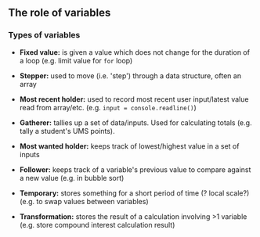 The role of variables
---------------------

### Types of variables

  * **Fixed value:** is given a value which does not change for the
                     duration of a loop (e.g. limit value for `for`
                     loop)

  * **Stepper:** used to move (i.e. 'step') through a data structure,
                 often an array

  * **Most recent holder:** used to record most recent user input/latest
                            value read from array/etc.
                            (e.g. `input = console.readline()`)

  * **Gatherer:** tallies up a set of data/inputs. Used for calculating
                  totals (e.g. tally a student's UMS points).

  * **Most wanted holder:** keeps track of lowest/highest value in a set
                            of inputs

  * **Follower:** keeps track of a variable's previous value to compare
                  against a new value (e.g. in bubble sort)

  * **Temporary:** stores something for a short period of time (? local
                   scale?) (e.g. to swap values between variables)

  * **Transformation:** stores the result of a calculation involving >1
                        variable (e.g. store compound interest
                        calculation result)

